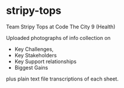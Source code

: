 # stripy-tops
Team Stripy Tops at Code The City 9 (Health)

Uploaded photographs of info collection on

* Key Challenges, 
* Key Stakeholders
* Key Support relationships
* Biggest Gains

plus plain text file transcriptions of each sheet.



